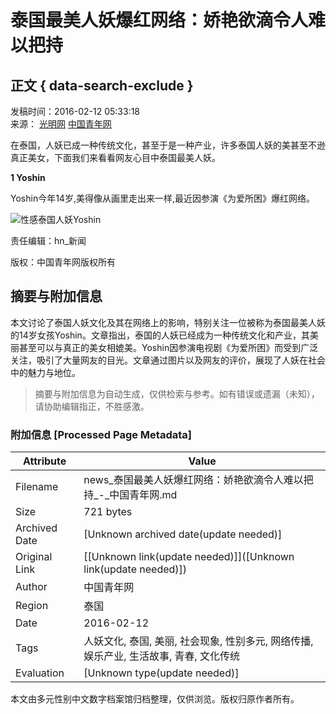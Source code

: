 # 泰国最美人妖爆红网络：娇艳欲滴令人难以把持

## 正文 { data-search-exclude }


发稿时间：2016-02-12 05:33:18  
来源： [光明网](http://culture.gmw.cn/2016-02/12/content_18848994.htm) [中国青年网](http://www.youth.cn)

在泰国，人妖已成一种传统文化，甚至于是一种产业，许多泰国人妖的美甚至不逊真正美女，下面我们来看看网友心目中泰国最美人妖。

**1 Yoshin**

Yoshin今年14岁,美得像从画里走出来一样,最近因参演《为爱所困》爆红网络。

![性感泰国人妖Yoshin](./W020160212199903550770.jpg)

责任编辑：hn_新闻

版权：中国青年网版权所有
<!-- tcd_original_link http://news.youth.cn/sh/201602/t20160212_7622727.htm -->


## 摘要与附加信息

<!-- tcd_abstract -->
本文讨论了泰国人妖文化及其在网络上的影响，特别关注一位被称为泰国最美人妖的14岁女孩Yoshin。文章指出，泰国的人妖已经成为一种传统文化和产业，其美丽甚至可以与真正的美女相媲美。Yoshin因参演电视剧《为爱所困》而受到广泛关注，吸引了大量网友的目光。文章通过图片以及网友的评价，展现了人妖在社会中的魅力与地位。
<!-- tcd_abstract_end -->

> 摘要与附加信息为自动生成，仅供检索与参考。如有错误或遗漏（未知），请协助编辑指正，不胜感激。

### 附加信息 [Processed Page Metadata]

| Attribute       | Value                                  |
|-----------------|----------------------------------------|
| Filename        | news_泰国最美人妖爆红网络：娇艳欲滴令人难以把持_-_中国青年网.md                             |
| Size            | 721 bytes                           |
| Archived Date   | [Unknown archived date(update needed)]                             |
| Original Link   | [[Unknown link(update needed)]]([Unknown link(update needed)])                       |
| Author          | 中国青年网                               |
| Region          | 泰国                               |
| Date            | 2016-02-12                                 |
| Tags            | 人妖文化, 泰国, 美丽, 社会现象, 性别多元, 网络传播, 娱乐产业, 生活故事, 青春, 文化传统                                 |
| Evaluation            | [Unknown type(update needed)]                                 |
<!-- tcd_table_end -->

本文由多元性别中文数字档案馆归档整理，仅供浏览。版权归原作者所有。
